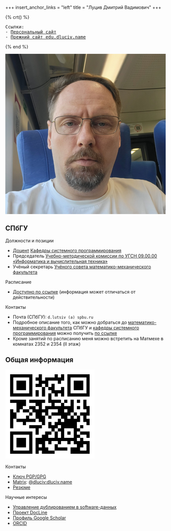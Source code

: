 +++
insert_anchor_links = "left"
title = "Луцив Дмитрий Вадимович"
+++

{% crt() %}
<pre>
Ссылки:
- <a href="https://dluciv.name">Персональный сайт</a>
- <a href="https://sites.google.com/view/edu2018-dluciv-name">Прежний сайт edu.dluciv.name</a>
</pre>
{% end %}


![Д.В. Луцив (2025)](images/dluciv-2025.jpg#end)

## СПбГУ

Должности и позиции

- [Доцент](https://se.math.spbu.ru/department/staff.html) [Кафедры системного программирования](https://se.math.spbu.ru/)
- Председатель [Учебно-методической комиссии по УГСН 09.00.00 «Информатика и вычислительная техника»](https://spbu.ru/universitet/podrazdeleniya-i-rukovodstvo/uchebno-metodicheskie-komissii/uchebno-metodicheskaya-24)
- Учёный секретарь [Учёного совета математико-механического факультета](https://spbu.ru/universitet/podrazdeleniya-i-rukovodstvo/uchenye-sovety/uchenyy-sovet-matematiko-mekhanicheskogo)

Расписание

- [Доступно по ссылке](https://timetable.spbu.ru/WeekEducatorEvents/2760) (информация может отличаться от действительности)

Контакты

- Почта (СПбГУ)<a href="https://edu-dluciv-name.goatcounter.com/" style="text-decoration: none; color: inherit;">:</a> `d.lutsiv (a) spbu.ru`
- Подробное описание того, как можно добраться до [математико-механического факультета](http://math.spbu.ru/) СПбГУ и [кафедры системного программирования](https://se.math.spbu.ru/) можно получить [по ссылке](https://se.math.spbu.ru/contacts.html)
- Кроме занятий по расписанию меня можно встретить на Матмехе в комнатах 2352 и 2354 (II этаж)

## Общая информация

![This QR](images/qr-edu-dluciv-name.png#end)

Контакты

- [Ключ PGP/GPG](http://www.dluciv.name/files/dluciv-pub.asc)
- [Matrix](https://en.wikipedia.org/wiki/Matrix_%28communication_protocol%29): [\@dluciv:dluciv.name](https://matrix.to/#/@dluciv:dluciv.name)
- [Резюме](https://www.linkedin.com/in/dmitry-luciv-01483235/)

Научные интересы

- [Управление дублированием в software-данных](http://spisok.math.spbu.ru/2019/p10.asp)
- [Проект DocLine](https://docline.github.io/)
- [Профиль Google Scholar](https://scholar.google.ru/citations?user=oxXVc4oAAAAJ)
- [ORCID](https://orcid.org/0000-0002-6332-2360)
